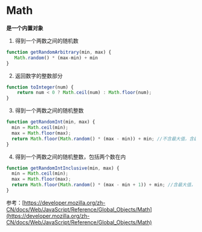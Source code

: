 # Math

**是一个内置对象**


1. 得到一个两数之间的随机数
```js
function getRandomArbitrary(min, max) {
   Math.random() * (max-min) + min
}
```
2. 返回数字的整数部分

```js
function toInteger(num) {
    return num < 0 ? Math.ceil(num) : Math.floor(num);
}
```

3. 得到一个两数之间的随机整数
```js
function getRandomInt(min, max) {
  min = Math.ceil(min);
  max = Math.floor(max);
  return Math.floor(Math.random() * (max - min)) + min; //不含最大值，含最小值
}
```
4. 得到一个两数之间的随机整数，包括两个数在内

```js
function getRandomIntInclusive(min, max) {
  min = Math.ceil(min);
  max = Math.floor(max);
  return Math.floor(Math.random() * (max - min + 1)) + min; //含最大值，含最小值
}
```


参考：[https://developer.mozilla.org/zh-CN/docs/Web/JavaScript/Reference/Global_Objects/Math](https://developer.mozilla.org/zh-CN/docs/Web/JavaScript/Reference/Global_Objects/Math)